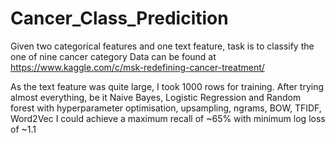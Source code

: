 # Cancer_Class_Predicition
Given two categorical features and one text feature, task is to classify the one of nine cancer category
Data can be found at https://www.kaggle.com/c/msk-redefining-cancer-treatment/

As the text feature was quite large, I took 1000 rows for training. 
After trying almost everything, be it Naive Bayes, Logistic Regression and Random forest with hyperparameter optimisation, upsampling, ngrams, BOW, TFIDF, Word2Vec I could achieve a maximum recall of ~65% with minimum log loss of ~1.1
